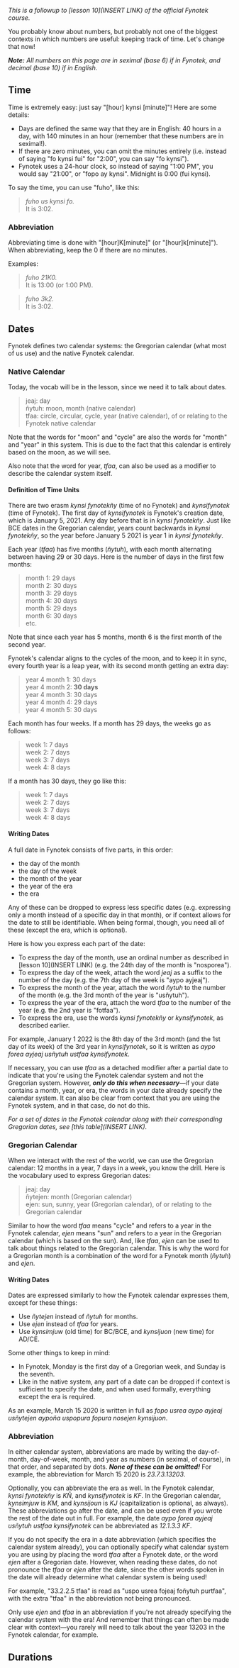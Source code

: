*This is a followup to [lesson 10](INSERT LINK) of the official Fynotek course.*

You probably know about numbers, but probably not one of the biggest contexts in which numbers are useful: keeping track of time. Let's change that now!

***Note:** All numbers on this page are in seximal (base 6) if in Fynotek, and decimal (base 10) if in English.*

## Time
Time is extremely easy: just say "[hour] kynsi [minute]"! Here are some details:
- Days are defined the same way that they are in English: 40 hours in a day, with 140 minutes in an hour (remember that these numbers are in seximal!).
- If there are zero minutes, you can omit the minutes entirely (i.e. instead of saying "fo kynsi fui" for "2:00", you can say "fo kynsi").
- Fynotek uses a 24-hour clock, so instead of saying "1:00 PM", you would say "21:00", or "fopo ay kynsi". Midnight is 0:00 (fui kynsi).

To say the time, you can use "fuho", like this:
> *fuho us kynsi fo.*\
> It is 3:02.

### Abbreviation
Abbreviating time is done with "[hour]K[minute]" (or "[hour]k[minute]"). When abbreviating, keep the 0 if there are no minutes.

Examples:
> *fuho 21K0.*\
> It is 13:00 (or 1:00 PM).

> *fuho 3k2.*\
> It is 3:02.

## Dates
Fynotek defines two calendar systems: the Gregorian calendar (what most of us use) and the native Fynotek calendar.

### Native Calendar
Today, the vocab will be in the lesson, since we need it to talk about dates.
> jeaj: day\
> ñytuh: moon, month (native calendar)\
> tfaa: circle, circular, cycle, year (native calendar), of or relating to the Fynotek native calendar

Note that the words for "moon" and "cycle" are also the words for "month" and "year" in this system. This is due to the fact that this calendar is entirely based on the moon, as we will see.

Also note that the word for year, *tfaa*, can also be used as a modifier to describe the calendar system itself.

#### Definition of Time Units
There are two erasm *kynsi fynotekñy* (time of no Fynotek) and *kynsifynotek* (time of Fynotek). The first day of *kynsifynotek* is Fynotek's creation date, which is January 5, 2021. Any day before that is in *kynsi fynotekñy*. Just like BCE dates in the Gregorian calendar, years count backwards in *kynsi fynotekñy*, so the year before January 5 2021 is year 1 in *kynsi fynotekñy*.

Each year (*tfaa*) has five months (*ñytuh*), with each month alternating between having 29 or 30 days. Here is the number of days in the first few months:
> month 1: 29 days\
> month 2: 30 days\
> month 3: 29 days\
> month 4: 30 days\
> month 5: 29 days\
> month 6: 30 days\
> etc.

Note that since each year has 5 months, month 6 is the first month of the second year.

Fynotek's calendar aligns to the cycles of the moon, and to keep it in sync, every fourth year is a leap year, with its second month getting an extra day:
> year 4 month 1: 30 days\
> year 4 month 2: **30 days**\
> year 4 month 3: 30 days\
> year 4 month 4: 29 days\
> year 4 month 5: 30 days  

Each month has four weeks. If a month has 29 days, the weeks go as follows:
> week 1: 7 days\
> week 2: 7 days\
> week 3: 7 days\
> week 4: 8 days

If a month has 30 days, they go like this:
> week 1: 7 days\
> week 2: 7 days\
> week 3: 7 days\
> week 4: 8 days

#### Writing Dates
A full date in Fynotek consists of five parts, in this order:
- the day of the month
- the day of the week
- the month of the year
- the year of the era
- the era

Any of these can be dropped to express less specific dates (e.g. expressing only a month instead of a specific day in that month), or if context allows for the date to still be identifiable. When being formal, though, you need all of these (except the era, which is optional).

Here is how you express each part of the date:
- To express the day of the month, use an ordinal number as described in [lesson 10](INSERT LINK) (e.g. the 24th day of the month is "nosporea").
- To express the day of the week, attach the word *jeaj* as a suffix to the number of the day (e.g. the 7th day of the week is "aypo ayjeaj").
- To express the month of the year, attach the word *ñytuh* to the number of the month (e.g. the 3rd month of the year is "usñytuh").
- To express the year of the era, attach the word *tfaa* to the number of the year (e.g. the 2nd year is "fotfaa").
- To express the era, use the words *kynsi fynotekñy* or *kynsifynotek*, as described earlier.

For example, January 1 2022 is the 8th day of the 3rd month (and the 1st day of its week) of the 3rd year in *kynsifynotek*, so it is written as *aypo forea ayjeaj usñytuh ustfaa kynsifynotek*.

If necessary, you can use *tfaa* as a detached modifier after a partial date to indicate that you're using the Fynotek calendar system and not the Gregorian system. However, ***only do this when necessary***—if your date contains a month, year, or era, the words in your date already specify the calendar system. It can also be clear from context that you are using the Fynotek system, and in that case, do not do this.

*For a set of dates in the Fynotek calendar along with their corresponding Gregorian dates, see [this table](INSERT LINK).*

### Gregorian Calendar
When we interact with the rest of the world, we can use the Gregorian calendar: 12 months in a year, 7 days in a week, you know the drill. Here is the vocabulary used to express Gregorian dates:
> jeaj: day\
> ñytejen: month (Gregorian calendar)\
> ejen: sun, sunny, year (Gregorian calendar), of or relating to the Gregorian calendar

Similar to how the word *tfaa* means "cycle" and refers to a year in the Fynotek calendar, *ejen* means "sun" and refers to a year in the Gregorian calendar (which is based on the sun). And, like *tfaa*, *ejen* can be used to talk about things related to the Gregorian calendar. This is why the word for a Gregorian month is a combination of the word for a Fynotek month (*ñytuh*) and *ejen*.

#### Writing Dates
Dates are expressed similarly to how the Fynotek calendar expresses them, except for these things:
- Use *ñytejen* instead of *ñytuh* for months.
- Use *ejen* instead of *tfaa* for years.
- Use *kynsimjuw* (old time) for BC/BCE, and *kynsijuon* (new time) for AD/CE.

Some other things to keep in mind:
- In Fynotek, Monday is the first day of a Gregorian week, and Sunday is the seventh.
- Like in the native system, any part of a date can be dropped if context is sufficient to specify the date, and when used formally, everything except the era is required.

As an example, March 15 2020 is written in full as *fopo usrea aypo ayjeaj usñytejen aypoña uspopura fopura nosejen kynsijuon*.

### Abbreviation
In either calendar system, abbreviations are made by writing the day-of-month, day-of-week, month, and year as numbers (in seximal, of course), in that order, and separated by dots. ***None of these can be omitted!*** For example, the abbreviation for March 15 2020 is *23.7.3.13203*.

Optionally, you can abbreviate the era as well. In the Fynotek calendar, *kynsi fynotekñy* is *KÑ*, and *kynsifynotek* is *KF*. In the Gregorian calendar, *kynsimjuw* is *KM*, and *kynsijoun* is *KJ* (capitalization is optional, as always). These abbreviations go after the date, and can be used even if you wrote the rest of the date out in full. For example, the date *aypo forea ayjeaj usñytuh ustfaa kynsifynotek* can be abbreviated as *12.1.3.3 KF*.

If you do not specify the era in a date abbreviation (which specifies the calendar system already), you can optionally specify what calendar system you are using by placing the word *tfaa* after a Fynotek date, or the word *ejen* after a Gregorian date. However, when reading these dates, do not pronounce the *tfaa* or *ejen* after the date, since the other words spoken in the date will already determine what calendar system is being used!

For example, "33.2.2.5 tfaa" is read as "uspo usrea fojeaj foñytuh purtfaa", with the extra "tfaa" in the abbreviation not being pronounced.

Only use *ejen* and *tfaa* in an abbreviation if you're not already specifying the calendar system with the era! And remember that things can often be made clear with context—you rarely will need to talk about the year 13203 in the Fynotek calendar, for example.

## Durations


